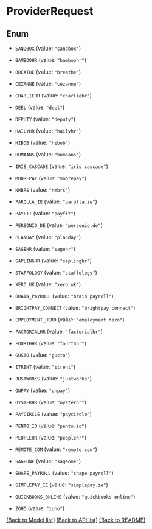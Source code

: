 # ProviderRequest

## Enum


* `SANDBOX` (value: `"sandbox"`)

* `BAMBOOHR` (value: `"bamboohr"`)

* `BREATHE` (value: `"breathe"`)

* `CEZANNE` (value: `"cezanne"`)

* `CHARLIEHR` (value: `"charliehr"`)

* `DEEL` (value: `"deel"`)

* `DEPUTY` (value: `"deputy"`)

* `HAILYHR` (value: `"hailyhr"`)

* `HIBOB` (value: `"hibob"`)

* `HUMAANS` (value: `"humaans"`)

* `IRIS_CASCADE` (value: `"iris cascade"`)

* `MOOREPAY` (value: `"moorepay"`)

* `NMBRS` (value: `"nmbrs"`)

* `PAROLLA_IE` (value: `"parolla.ie"`)

* `PAYFIT` (value: `"payfit"`)

* `PERSONIO_DE` (value: `"personio.de"`)

* `PLANDAY` (value: `"planday"`)

* `SAGEHR` (value: `"sagehr"`)

* `SAPLINGHR` (value: `"saplinghr"`)

* `STAFFOLOGY` (value: `"staffology"`)

* `XERO_UK` (value: `"xero uk"`)

* `BRAIN_PAYROLL` (value: `"brain payroll"`)

* `BRIGHTPAY_CONNECT` (value: `"brightpay connect"`)

* `EMPLOYMENT_HERO` (value: `"employment hero"`)

* `FACTORIALHR` (value: `"factorialhr"`)

* `FOURTHHR` (value: `"fourthhr"`)

* `GUSTO` (value: `"gusto"`)

* `ITRENT` (value: `"itrent"`)

* `JUSTWORKS` (value: `"justworks"`)

* `ONPAY` (value: `"onpay"`)

* `OYSTERHR` (value: `"oysterhr"`)

* `PAYCIRCLE` (value: `"paycircle"`)

* `PENTO_IO` (value: `"pento.io"`)

* `PEOPLEHR` (value: `"peoplehr"`)

* `REMOTE_COM` (value: `"remote.com"`)

* `SAGEONE` (value: `"sageone"`)

* `SHAPE_PAYROLL` (value: `"shape payroll"`)

* `SIMPLEPAY_IE` (value: `"simplepay.ie"`)

* `QUICKBOOKS_ONLINE` (value: `"quickbooks online"`)

* `ZOHO` (value: `"zoho"`)


[[Back to Model list]](../README.md#documentation-for-models) [[Back to API list]](../README.md#documentation-for-api-endpoints) [[Back to README]](../README.md)


